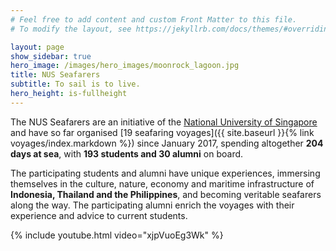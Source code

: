 ```yaml
---
# Feel free to add content and custom Front Matter to this file.
# To modify the layout, see https://jekyllrb.com/docs/themes/#overriding-theme-defaults

layout: page
show_sidebar: true
hero_image: /images/hero_images/moonrock_lagoon.jpg
title: NUS Seafarers
subtitle: To sail is to live.
hero_height: is-fullheight
---
```





The NUS Seafarers are an initiative of the [National University of Singapore](https://nus.edu.sg/) and have so far organised [19 seafaring voyages]({{ site.baseurl }}{% link voyages/index.markdown %}) since January 2017, spending altogether **204 days at sea**, with **193 students and 30 alumni** on board. 

The participating students and alumni have unique experiences, immersing themselves in the culture, nature, economy and maritime infrastructure of **Indonesia, Thailand and the Philippines**, and becoming veritable seafarers along the way. The participating  alumni  enrich the voyages with their experience and advice to current students.


{% include youtube.html video="xjpVuoEg3Wk" %}
